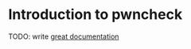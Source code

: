 # Introduction to pwncheck

TODO: write [great documentation](http://jacobian.org/writing/what-to-write/)
